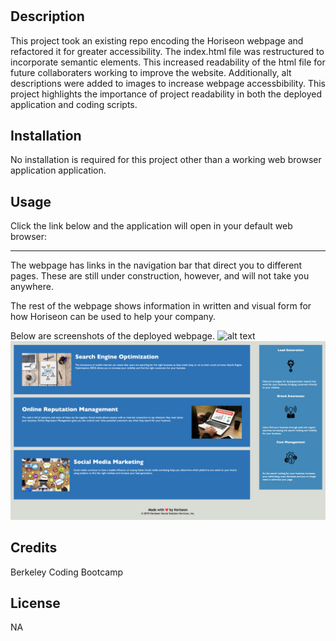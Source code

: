 
# <Refactor-Accesibilility>

## Description

This project took an existing repo encoding the Horiseon webpage and refactored it for greater accessibility. The index.html file was restructured to incorporate semantic 
elements. This increased readability of the html file for future collaboraters working to improve the website. Additionally, alt descriptions were added to images to increase webpage accessbibility. This project highlights the importance of project readability in both the deployed application and coding scripts. 


## Installation

No installation is required for this project other than a working web browser application application.

## Usage

Click the link below and the application will open in your default web browser:
________

The webpage has links in the navigation bar that direct you to different pages. These are still under construction, however, and will not take you anywhere.

The rest of the webpage shows information in written and visual form for how Horiseon can be used to help your company.

Below are screenshots of the deployed webpage.
![alt text](./Develop/assets/images/screenshot-1.png)
![alt text](./Develop/assets/images/screenshot-2.png)


## Credits

Berkeley Coding Bootcamp

## License

NA

